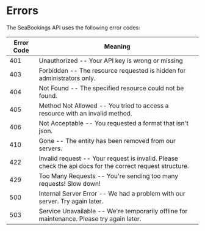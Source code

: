 # Errors

The SeaBookings API uses the following error codes:


Error Code | Meaning
---------- | -------
401 | Unauthorized -- Your API key is wrong or missing
403 | Forbidden -- The resource requested is hidden for administrators only.
404 | Not Found -- The specified resource could not be found.
405 | Method Not Allowed -- You tried to access a resource with an invalid method.
406 | Not Acceptable -- You requested a format that isn't json.
410 | Gone -- The entity has been removed from our servers.
422 | Invalid request -- Your request is invalid. Please check the api docs for the correct request structure.
429 | Too Many Requests -- You're sending too many requests! Slow down!
500 | Internal Server Error -- We had a problem with our server. Try again later.
503 | Service Unavailable -- We're temporarily offline for maintenance. Please try again later.
